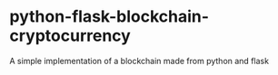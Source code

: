 # python-flask-blockchain-cryptocurrency
A simple implementation of a blockchain made from python and flask
